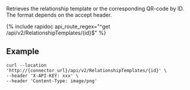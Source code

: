 Retrieves the relationship template or the corresponding QR-code by ID.
The format depends on the accept header.

{% include rapidoc api_route_regex="^get /api/v2/RelationshipTemplates/{id}$" %}

## Example 

```shell
curl --location 'http://{connector_url}/api/v2/RelationshipTemplates/{id}' \
--header 'X-API-KEY: xxx' \
--header 'Content-Type: image/png'
```
